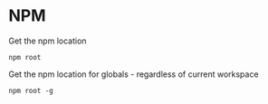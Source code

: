 # NPM

Get the npm location

```
npm root
```

Get the npm location for globals - regardless of current workspace

```
npm root -g
```



